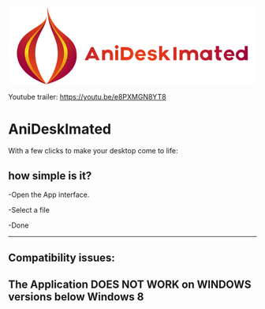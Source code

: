 ![alt text](https://raw.githubusercontent.com/Blastd/AniDeskImated/master/Project%20Files/Assets/Icons/Icon-Small.png)

Youtube trailer: https://youtu.be/e8PXMGN8YT8
# AniDeskImated
With a few clicks to make your desktop come to life:

how simple is it?
----------------------------------------------------------------------------------------

-Open the App interface.

-Select a file

-Done

_____________________
Compatibility issues:
------------------------------------------------------------------    
The Application DOES NOT WORK on WINDOWS versions below Windows 8
------------------------------------------------------------------
